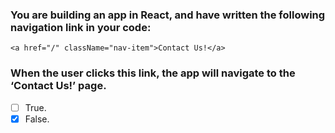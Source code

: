 ### You are building an app in React, and have written the following navigation link in your code:

`<a href="/" className="nav-item">Contact Us!</a>`

### When the user clicks this link, the app will navigate to the ‘Contact Us!’ page.

- [ ] True.
- [x] False.
